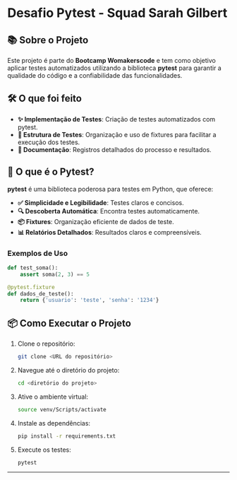 # Desafio Pytest - Squad Sarah Gilbert

## 📚 Sobre o Projeto

Este projeto é parte do **Bootcamp Womakerscode** e tem como objetivo aplicar testes automatizados utilizando a biblioteca **pytest** para garantir a qualidade do código e a confiabilidade das funcionalidades.

## 🛠️ O que foi feito

- **✨ Implementação de Testes**: Criação de testes automatizados com pytest.
- **📂 Estrutura de Testes**: Organização e uso de fixtures para facilitar a execução dos testes.
- **📝 Documentação**: Registros detalhados do processo e resultados.

## 🧪 O que é o Pytest?

**pytest** é uma biblioteca poderosa para testes em Python, que oferece:

- **✅ Simplicidade e Legibilidade**: Testes claros e concisos.
- **🔍 Descoberta Automática**: Encontra testes automaticamente.
- **📦 Fixtures**: Organização eficiente de dados de teste.
- **📊 Relatórios Detalhados**: Resultados claros e compreensíveis.

### Exemplos de Uso

```python
def test_soma():
    assert soma(2, 3) == 5
```

```python
@pytest.fixture
def dados_de_teste():
    return {'usuario': 'teste', 'senha': '1234'}
```

## 📦 Como Executar o Projeto

1. Clone o repositório:
   ```bash
   git clone <URL do repositório>
   ```
2. Navegue até o diretório do projeto:
   ```bash
   cd <diretório do projeto>
   ```
3. Ative o ambiente virtual:
   ```bash
   source venv/Scripts/activate
   ```
4. Instale as dependências:
   ```bash
   pip install -r requirements.txt
   ```
5. Execute os testes:
   ```bash
   pytest
   ```
---
